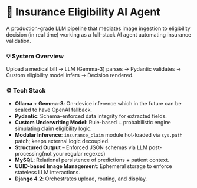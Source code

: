 # 🧠 Insurance Eligibility AI Agent

A production-grade LLM pipeline that mediates image ingestion to eligibility decision (in real time) working as a 
full-stack AI agent automating insurance validation. 

### 💡 System Overview
Upload a medical bill → LLM (Gemma-3) parses → Pydantic validates → Custom eligibility model infers → Decision rendered.

### ⚙️ Tech Stack
- **Ollama + Gemma-3**: On-device inference which in the future can be scaled to have OpenAI fallback.
- **Pydantic**: Schema-enforced data integrity for extracted fields.
- **Custom Underwriting Model**: Rule-based + probabilistic engine simulating claim eligibility logic.
- **Modular Inference**: `insurance_claim` module hot-loaded via `sys.path` patch; keeps external logic decoupled.
- **Structured Output** – Enforced JSON schemas via LLM post-processing(not your regular regexes)
- **MySQL**: Relational persistence of predictions + patient context.
- **UUID-based Image Management**: Ephemeral storage to enforce stateless LLM interactions.
- **Django 4.2**: Orchestrates upload, routing, and display.


